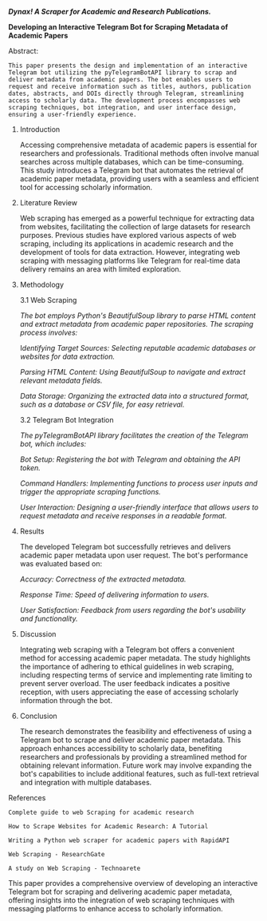 ***Dynax! A Scraper for Academic and Research Publications.***

**Developing an Interactive Telegram Bot for Scraping Metadata of Academic Papers**

Abstract:

    This paper presents the design and implementation of an interactive Telegram bot utilizing the pyTelegramBotAPI library to scrap and deliver metadata from academic papers. The bot enables users to request and receive information such as titles, authors, publication dates, abstracts, and DOIs directly through Telegram, streamlining access to scholarly data. The development process encompasses web scraping techniques, bot integration, and user interface design, ensuring a user-friendly experience.

1. Introduction

    Accessing comprehensive metadata of academic papers is essential for researchers and professionals. Traditional methods often involve manual searches across multiple databases, which can be time-consuming. This study introduces a Telegram bot that automates the retrieval of academic paper metadata, providing users with a seamless and efficient tool for accessing scholarly information.

2. Literature Review

    Web scraping has emerged as a powerful technique for extracting data from websites, facilitating the collection of large datasets for research purposes. Previous studies have explored various aspects of web scraping, including its applications in academic research and the development of tools for data extraction. However, integrating web scraping with messaging platforms like Telegram for real-time data delivery remains an area with limited exploration.

3. Methodology

    3.1 Web Scraping

    *The bot employs Python's BeautifulSoup library to parse HTML content and extract metadata from academic paper repositories. The scraping process involves:*

    I*dentifying Target Sources: Selecting reputable academic databases or websites for data extraction.*

    *Parsing HTML Content: Using BeautifulSoup to navigate and extract relevant metadata fields.*

    *Data Storage: Organizing the extracted data into a structured format, such as a database or CSV file, for easy retrieval.*

    3.2 Telegram Bot Integration

    *The pyTelegramBotAPI library facilitates the creation of the Telegram bot, which includes:*

    *Bot Setup: Registering the bot with Telegram and obtaining the API token.*

    *Command Handlers: Implementing functions to process user inputs and trigger the appropriate scraping functions.*

    *User Interaction: Designing a user-friendly interface that allows users to request metadata and receive responses in a readable format.*

4. Results

    The developed Telegram bot successfully retrieves and delivers academic paper metadata upon user request. The bot's performance was evaluated based on:

    *Accuracy: Correctness of the extracted metadata.*

    *Response Time: Speed of delivering information to users.*

    *User Satisfaction: Feedback from users regarding the bot's usability and functionality.*

5. Discussion

    Integrating web scraping with a Telegram bot offers a convenient method for accessing academic paper metadata. The study highlights the importance of adhering       to ethical guidelines in web scraping, including respecting terms of service and implementing rate limiting to prevent server overload. The user feedback indicates a positive reception, with users appreciating the ease of accessing scholarly information through the bot.

6. Conclusion

    The research demonstrates the feasibility and effectiveness of using a Telegram bot to scrape and deliver academic paper metadata. This approach enhances accessibility to scholarly data, benefiting researchers and professionals by providing a streamlined method for obtaining relevant information. Future work may involve expanding the bot's capabilities to include additional features, such as full-text retrieval and integration with multiple databases.

References

    Complete guide to web Scraping for academic research

    How to Scrape Websites for Academic Research: A Tutorial

    Writing a Python web scraper for academic papers with RapidAPI

    Web Scraping - ResearchGate

    A study on Web Scraping - Technoarete

This paper provides a comprehensive overview of developing an interactive Telegram bot for scraping and delivering academic paper metadata, offering insights into the integration of web scraping techniques with messaging platforms to enhance access to scholarly information.
